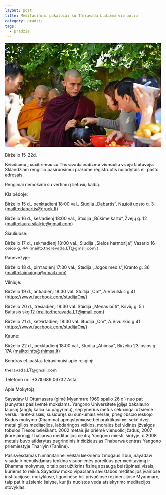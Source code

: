 ```yaml
---
layout: post
title: Meditaciniai pokalbiai su Theravada budizmo vienuoliu
category: pradzia
tags:
  - pradzia
---
```

![null](/images/uploads/33029690_1724287201017902_6733029095304593408_n.jpg)

Birželio 15-22d.

Kviečiame į susitikimus su Theravada budizmo vienuoliu visoje Lietuvoje. Sklandžiam renginio pasiruošimui prašome registruotis nurodytais el. pašto adresais.

Renginiai nemokami su vertimu į lietuvių kalbą.

<!--break-->

Klaipėdoje:

Birželio 15 d., penktadienį 18:00 val., Studija „Dabartis“, Naujoji uosto g. 3 (<mailto:dabartis@grock.lt>)

Birželio 16 d., šeštadienį 18:00 val., Studija „Būkime kartu“, Žvejų g. 12 (<mailto:laura.silalyte@gmail.com>)

Šiauliuose:

Birželio 17 d., sekmadienį 18:00 val., Studija „Sielos harmonija“, Vasario 16-osios g. 44 (<mailto:theravada.LT@gmail.com> )

Panevėžyje:

Birželio 18 d., pirmadienį 17:30 val., Studija „Jogos medis“, Kranto g. 36 (<mailto:laimajoga@gmail.com>)

Vilniuje:

Birželio 19 d., antradienį 18:30 val. Studija „Om“, A.Vivulskio g.41 (<https://www.facebook.com/studijaOm/>)

Birželio 20 d., trečiadienį 18:30 val. Studija „Menas būti“, Krivių g. 5 / Baltasis skg.12 (<mailto:theravada.LT@gmail.com>)

Birželio 21 d., ketvirtadienį 18:30 val. Studija „Om“, A.Vivulskio g.41 (<https://www.facebook.com/studijaOm/>)

Kaune:

Birželio 22 d., penktadienį 18:00 val., Studija „Ahimsa“, Birželio 23-osios g. 17A (<mailto:info@ahimsa.lt>)

Bendras el. paštas teiravimuisi apie renginį: 

[theravada.LT@gmail.com ](mailto:theravada.LT@gmail.com)

Telefono nr.: +370 689 06732 Asta

Apie Mokytoją

Sayadaw U Ottamasara (gimė Myanmare 1969 spalio 26 d.) nuo pat jaunystės pasišventė mokslams. Yangono Universitete įgijęs bakalauro laipsnį (anglų kalba su pagyrimu), septynerius metus sėkmingai užsiėmė verslu. 1999-aisiais, susidūręs su sunkumais versle, prieglobsčio ieškojo Budos mokymo (Dhamma) apmąstymuose bei praktikavime: sekė dveji metai gilios meditacijos, labdaringos veiklos, moralės bei vidinės įžvalgos tobulos Tiesos beieškant. 2002 metais jis priėmė vienuolio įžadus, 2007 įkūrė pirmąjį Thabarwa meditacijos centrą Yangono miesto širdyje, o 2008 metais buvo atidarytas pagrindinis ir didžiausias Thabarwa centras Yangono priemiestyje Thanlyin (Tanline).

Pasišvęsdamas humanitarinei veiklai kiekvieno žmogaus labui, Sayadaw visada ir nenuilsdamas tenkina visuomenės poreikius per meditavimą ir Dhamma mokymus, o taip pat užtikrina fizinę apsaugą bei rūpinasi visais, kuriems to reikia. Sayadaw moko vipassana savistabos meditacijos įvairiose institucijose, mokyklose, ligoninėse bei privačiose rezidencijose Myanmare, taip pat ir užsienio šalyse, kur jis nuolatos veda atsiskyrimo meditacijos stovyklas.
